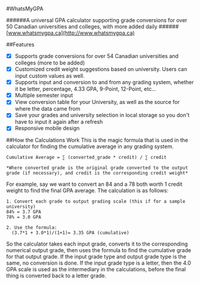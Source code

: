 #WhatsMyGPA

######A universal GPA calculator supporting grade conversions for over 50 Canadian universities and colleges, with more added daily
######[www.whatsmygpa.ca](http://www.whatsmygpa.ca)

##Features
- [x] Supports grade conversions for over 54 Canadian universities and colleges (more to be added)
- [x] Customized credit weight suggestions based on university. Users can input custom values as well.
- [x] Supports input and conversion to and from any grading system, whether it be letter, percentage, 4.33 GPA, 9-Point, 12-Point, etc...
- [x] Multiple semester input
- [x] View conversion table for your University, as well as the source for where the data came from
- [x] Save your grades and university selection in local storage so you don't have to input it again after a refresh
- [x] Responsive mobile design

##How the Calculations Work
This is the magic formula that is used in the calculator for finding the cumulative average in any grading system.
```
Cumulative Average = ∑ (converted_grade * credit) / ∑ credit

*Where converted grade is the original grade converted to the output grade (if necessary), and credit is the corresponding credit weight*
```

For example, say we want to convert an 84 and a 78 both worth 1 credit weight to find the final GPA average. The calculation is as follows: 
```
1. Convert each grade to output grading scale (this if for a sample university)
84% = 3.7 GPA
78% = 3.0 GPA

2. Use the formula:
  (3.7*1 + 3.0*1)/(1+1)= 3.35 GPA (cumulative)
```

So the calculator takes each input grade, converts it to the corresponding numerical output grade, then uses the formula to find the cumulative grade for that output grade. If the input grade type and output grade type is the same, no conversion is done. If the input grade type is a letter, then the 4.0 GPA scale is used as the intermediary in the calculations, before the final thing is converted back to a letter grade.
